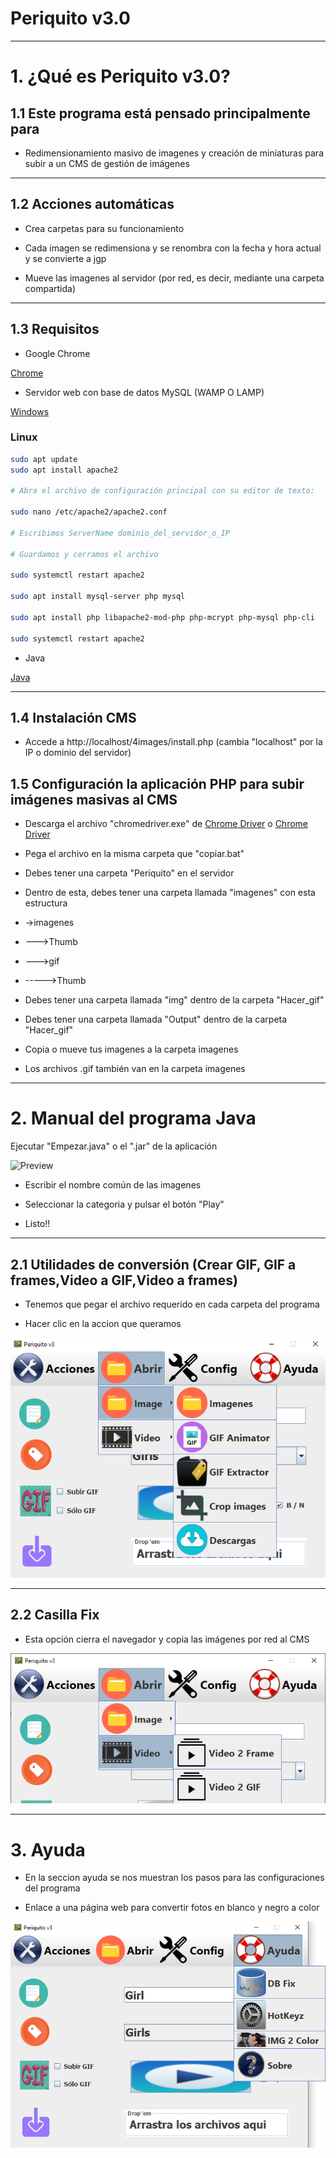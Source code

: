 # Periquito v3.0

---

# 1. ¿Qué es Periquito v3.0?

## 1.1 Este programa está pensado principalmente para

- Redimensionamiento masivo de imagenes y creación de miniaturas para subir a un CMS de gestión de imágenes 

---

## 1.2 Acciones automáticas

- Crea carpetas para su funcionamiento

- Cada imagen se redimensiona y se renombra con la fecha y hora actual y se convierte a jgp 

- Mueve las imagenes al servidor (por red, es decir, mediante una carpeta compartida)

---

## 1.3 Requisitos

- Google Chrome

[Chrome](https://www.google.com/intl/es_ALL/chrome/)

- Servidor web con base de datos MySQL (WAMP O LAMP)

[Windows](http://prdownloads.sourceforge.net/appserv/appserv-win32-8.6.0.exe?download)

### Linux
~~~bash
sudo apt update
sudo apt install apache2

# Abra el archivo de configuración principal con su editor de texto:

sudo nano /etc/apache2/apache2.conf

# Escribimos ServerName dominio_del_servidor_o_IP 

# Guardamos y cerramos el archivo

sudo systemctl restart apache2

sudo apt install mysql-server php mysql

sudo apt install php libapache2-mod-php php-mcrypt php-mysql php-cli

sudo systemctl restart apache2
~~~

- Java

[Java](https://www.java.com/es/download/)

----

## 1.4 Instalación CMS

- Accede a http://localhost/4images/install.php (cambia "localhost" por la IP o dominio del servidor)

## 1.5 Configuración la aplicación PHP para subir imágenes masivas al CMS

- Descarga el archivo "chromedriver.exe" de [Chrome Driver](http://chromedriver.chromium.org/downloads) o [Chrome Driver](https://sites.google.com/a/chromium.org/chromedriver/downloads)

- Pega el archivo en la misma carpeta que "copiar.bat"

- Debes tener una carpeta "Periquito" en el servidor

- Dentro de esta, debes tener una carpeta llamada "imagenes" con esta estructura

- ->imagenes
- --->Thumb
- --->gif
- ----->Thumb

- Debes tener una carpeta llamada "img" dentro de la carpeta "Hacer_gif"

- Debes tener una carpeta llamada "Output" dentro de la carpeta "Hacer_gif"

- Copia o mueve tus imagenes a la carpeta imagenes

- Los archivos .gif también van en la carpeta imagenes

----

# 2. Manual del programa Java

Ejecutar "Empezar.java" o el ".jar" de la aplicación

![Preview](previews/0.png)

- Escribir el nombre común de las imagenes

- Seleccionar la categoria y pulsar el botón "Play"

- Listo!!

----

## 2.1 Utilidades de conversión (Crear GIF, GIF a frames,Video a GIF,Video a frames)

- Tenemos que pegar el archivo requerido en cada carpeta del programa

- Hacer clic en la accion que queramos

![Preview](previews/2.png)

----

## 2.2 Casilla Fix

- Esta opción cierra el navegador y copia las imágenes por red al CMS

![Preview](previews/1.png)

----

# 3. Ayuda

- En la seccion ayuda se nos muestran los pasos para las configuraciones del programa

- Enlace a una página web para convertir fotos en blanco y negro a color

![Preview](previews/3.png)
